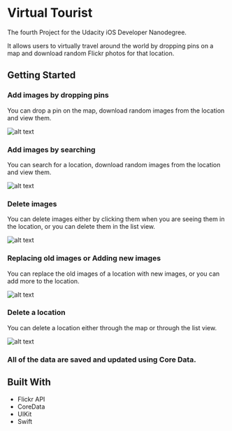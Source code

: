 # Virtual Tourist

The fourth Project for the Udacity iOS Developer Nanodegree.

It allows users to virtually travel around the world by dropping pins on a map and download random Flickr photos for that location.

## Getting Started

### Add images by dropping pins

You can drop a pin on the map, download random images from the location and view them.

![alt text](https://github.com/leanhduy1998/Virtual-Tourist/blob/master/virtual%20tourist%201.mov.gif)

### Add images by searching

You can search for a location, download random images from the location and view them.

![alt text](https://github.com/leanhduy1998/Virtual-Tourist/blob/master/virtual%20tourist%202.mov.gif)

### Delete images

You can delete images either by clicking them when you are seeing them in the location, or you can delete them in the list view.

![alt text](https://github.com/leanhduy1998/Virtual-Tourist/blob/master/virtual%20tourist%203.mov.gif)

### Replacing old images or Adding new images

You can replace the old images of a location with new images, or you can add more to the location.

![alt text](https://github.com/leanhduy1998/Virtual-Tourist/blob/master/virtual%20tourist%204.2.mov.gif)

### Delete a location

You can delete a location either through the map or through the list view.

![alt text](https://github.com/leanhduy1998/Virtual-Tourist/blob/master/virtual%20tourist%205.mov.gif)

### All of the data are saved and updated using Core Data.

## Built With

* Flickr API
* CoreData
* UIKit
* Swift
